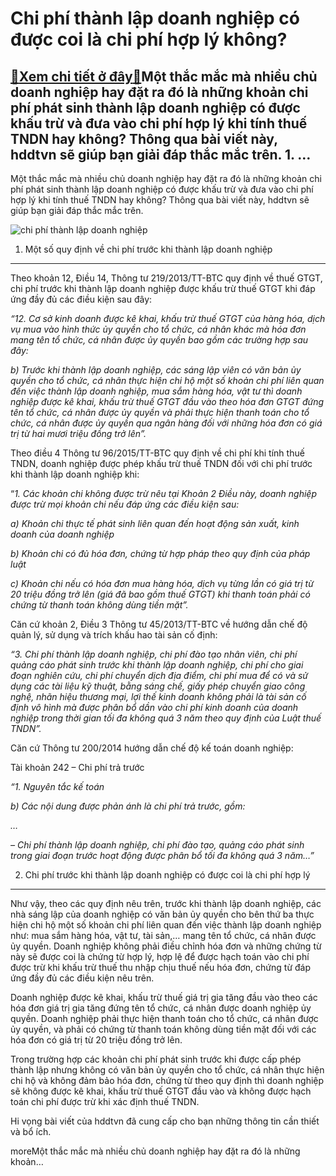 Chi phí thành lập doanh nghiệp có được coi là chi phí hợp lý không?
===================================================================

[:gift:Xem chi tiết ở đây:gift:](https://hddtvn.com/chi-phi-thanh-lap-doanh-nghiep-co-duoc-coi-la-chi-phi-hop-ly-khong/)Một thắc mắc mà nhiều chủ doanh nghiệp hay đặt ra đó là những khoản chi phí phát sinh thành lập doanh nghiệp có được khấu trừ và đưa vào chi phí hợp lý khi tính thuế TNDN hay không? Thông qua bài viết này, hddtvn sẽ giúp bạn giải đáp thắc mắc trên. 1. …
-------------------------------------------------------------------------------------------------------------------------------------------------------------------------------------------------------------------------------------------------------------

Một thắc mắc mà nhiều chủ doanh nghiệp hay đặt ra đó là những khoản chi phí phát sinh thành lập doanh nghiệp có được khấu trừ và đưa vào chi phí hợp lý khi tính thuế TNDN hay không? Thông qua bài viết này, hddtvn sẽ giúp bạn giải đáp thắc mắc trên.


![chi phí thành lập doanh nghiệp](https://hddtvn.com/wp-content/uploads/2021/01/start-up-business-netherlands.jpg)


1. Một số quy định về chi phí trước khi thành lập doanh nghiệp
--------------------------------------------------------------


Theo khoản 12, Điều 14, Thông tư 219/2013/TT-BTC quy định về thuế GTGT, chi phí trước khi thành lập doanh nghiệp được khấu trừ thuế GTGT khi đáp ứng đầy đủ các điều kiện sau đây:


*“12. Cơ sở kinh doanh được kê khai, khấu trừ thuế GTGT của hàng hóa, dịch vụ mua vào hình thức ủy quyền cho tổ chức, cá nhân khác mà hóa đơn mang tên tổ chức, cá nhân được ủy quyền bao gồm các trường hợp sau đây:*


*b) Trước khi thành lập doanh nghiệp, các sáng lập viên có văn bản ủy quyền cho tổ chức, cá nhân thực hiện chi hộ một số khoản chi phí liên quan đến việc thành lập doanh nghiệp, mua sắm hàng hóa, vật tư thì doanh nghiệp được kê khai, khấu trừ thuế GTGT đầu vào theo hóa đơn GTGT đứng tên tổ chức, cá nhân được ủy quyền và phải thực hiện thanh toán cho tổ chức, cá nhân được ủy quyền qua ngân hàng đối với những hóa đơn có giá trị từ hai mươi triệu đồng trở lên”.*


Theo điều 4 Thông tư 96/2015/TT-BTC quy định về chi phí khi tính thuế TNDN, doanh nghiệp được phép khấu trừ thuế TNDN đối với chi phí trước khi thành lập doanh nghiệp khi:


“*1. Các khoản chi không được trừ nêu tại Khoản 2 Điều này, doanh nghiệp được trừ mọi khoản chi nếu đáp ứng các điều kiện sau:*


*a) Khoản chi thực tế phát sinh liên quan đến hoạt động sản xuất, kinh doanh của doanh nghiệp*


*b) Khoản chi có đủ hóa đơn, chứng từ hợp pháp theo quy định của pháp luật*


*c) Khoản chi nếu có hóa đơn mua hàng hóa, dịch vụ từng lần có giá trị từ 20 triệu đồng trở lên (giá đã bao gồm thuế GTGT) khi thanh toán phải có chứng từ thanh toán không dùng tiền mặt”.*


Căn cứ khoản 2, Điều 3 Thông tư 45/2013/TT-BTC về hướng dẫn chế độ quản lý, sử dụng và trích khấu hao tài sản cố định:


*“3. Chi phí thành lập doanh nghiệp, chi phí đào tạo nhân viên, chi phí quảng cáo phát sinh trước khi thành lập doanh nghiệp, chi phí cho giai đoạn nghiên cứu, chi phí chuyển dịch địa điểm, chi phí mua để có và sử dụng các tài liệu kỹ thuật, bằng sáng chế, giấy phép chuyển giao công nghệ, nhãn hiệu thương mại, lợi thế kinh doanh không phải là tài sản cố định vô hình mà được phân bổ dần vào chi phí kinh doanh của doanh nghiệp trong thời gian tối đa không quá 3 năm theo quy định của Luật thuế TNDN”.*


Căn cứ Thông tư 200/2014 hướng dẫn chế độ kế toán doanh nghiệp:


Tài khoản 242 – Chi phí trả trước


*“1. Nguyên tắc kế toán*


*b) Các nội dung được phản ánh là chi phí trả trước, gồm:*


*…*


*– Chi phí thành lập doanh nghiệp, chi phí đào tạo, quảng cáo phát sinh trong giai đoạn trước hoạt động được phân bổ tối đa không quá 3 năm…”*


2. Chi phí trước khi thành lập doanh nghiệp có được coi là chi phí hợp lý
-------------------------------------------------------------------------


Như vậy, theo các quy định nêu trên, trước khi thành lập doanh nghiệp, các nhà sáng lập của doanh nghiệp có văn bản ủy quyền cho bên thứ ba thực hiện chi hộ một số khoản chi phí liên quan đến việc thành lập doanh nghiệp như: mua sắm hàng hóa, vật tư, tài sản,… mang tên tổ chức, cá nhân được ủy quyền. Doanh nghiệp không phải điều chỉnh hóa đơn và những chứng từ này sẽ được coi là chứng từ hợp lý, hợp lệ để được hạch toán vào chi phí được trừ khi khấu trừ thuế thu nhập chịu thuế nếu hóa đơn, chứng từ đáp ứng đầy đủ các điều kiện nêu trên.


Doanh nghiệp được kê khai, khấu trừ thuế giá trị gia tăng đầu vào theo các hóa đơn giá trị gia tăng đứng tên tổ chức, cá nhân được doanh nghiệp ủy quyền. Doanh nghiệp phải thực hiện thanh toán cho tổ chức, cá nhân được ủy quyền, và phải có chứng từ thanh toán không dùng tiền mặt đối với các hóa đơn có giá trị từ 20 triệu đồng trở lên.


Trong trường hợp các khoản chi phí phát sinh trước khi được cấp phép thành lập nhưng không có văn bản ủy quyền cho tổ chức, cá nhân thực hiện chi hộ và không đảm bảo hóa đơn, chứng từ theo quy định thì doanh nghiệp sẽ không được kê khai, khấu trừ thuế GTGT đầu vào và không được hạch toán chi phí được trừ khi xác định thuế TNDN.


Hi vọng bài viết của hddtvn đã cung cấp cho bạn những thông tin cần thiết và bổ ích.



moreMột thắc mắc mà nhiều chủ doanh nghiệp hay đặt ra đó là những khoản…

